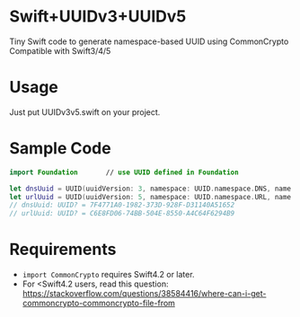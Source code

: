 # Swift+UUIDv3+UUIDv5
Tiny Swift code to generate namespace-based UUID using CommonCrypto
Compatible with Swift3/4/5

# Usage
Just put UUIDv3v5.swift on your project.

# Sample Code
```swift
import Foundation       // use UUID defined in Foundation

let dnsUuid = UUID(uuidVersion: 3, namespace: UUID.namespace.DNS, name: "github.com")
let urlUuid = UUID(uuidVersion: 5, namespace: UUID.namespace.URL, name: "https://github.com/nuekodory/Swift-UUIDv3-UUIDv5/")
// dnsUuid: UUID? = 7F4771A0-1982-373D-928F-D31140A51652
// urlUuid: UUID? = C6E8FD06-74BB-504E-8550-A4C64F6294B9
```

# Requirements
- `import CommonCrypto` requires Swift4.2 or later.
- For <Swift4.2 users, read this question: https://stackoverflow.com/questions/38584416/where-can-i-get-commoncrypto-commoncrypto-file-from

